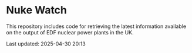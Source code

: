 # Nuke Watch

This repository includes code for retrieving the latest information available on the output of EDF nuclear power plants in the UK.

Last updated: 2025-04-30 20:13